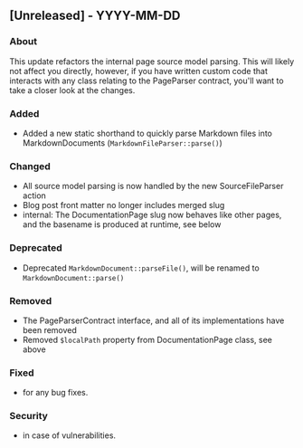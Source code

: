 ## [Unreleased] - YYYY-MM-DD

### About

This update refactors the internal page source model parsing. This will likely not affect you directly, however, if you have written custom code that interacts with any class relating to the PageParser contract, you'll want to take a closer look at the changes.

### Added
- Added a new static shorthand to quickly parse Markdown files into MarkdownDocuments (`MarkdownFileParser::parse()`)

### Changed
- All source model parsing is now handled by the new SourceFileParser action
- Blog post front matter no longer includes merged slug
- internal: The DocumentationPage slug now behaves like other pages, and the basename is produced at runtime, see below

### Deprecated
- Deprecated `MarkdownDocument::parseFile()`, will be renamed to `MarkdownDocument::parse()`

### Removed
- The PageParserContract interface, and all of its implementations have been removed
- Removed `$localPath` property from DocumentationPage class, see above

### Fixed
- for any bug fixes.

### Security
- in case of vulnerabilities.
